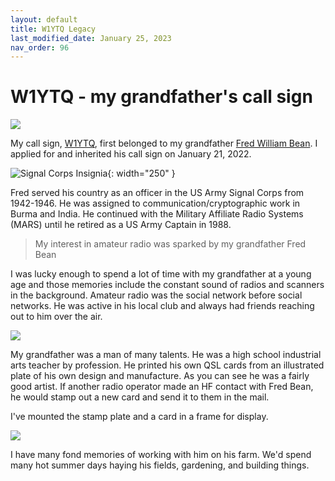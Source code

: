 ```yaml
---
layout: default
title: W1YTQ Legacy
last_modified_date: January 25, 2023 
nav_order: 96
---
```


# W1YTQ - my grandfather's call sign 

![](fred_bean_military.png)

My call sign, [W1YTQ](https://www.qrz.com/db/W1YTQ), first belonged to my grandfather [Fred William Bean](https://obituaries.bangordailynews.com/obituary/fred-bean-803788851). I applied
for and inherited his call sign on January 21, 2022.

![](Insignia_signal.svg.png "Signal Corps Insignia"){: width="250" }

Fred served his country as an officer in the US Army Signal Corps from 1942-1946. He was assigned to communication/cryptographic work in Burma and India. He continued with the Military Affiliate Radio Systems (MARS) until he retired as a US Army Captain in 1988.

> My interest in amateur radio was sparked by my grandfather Fred Bean

I was lucky enough to spend a lot of time with my grandfather at a young age and those memories include the 
constant sound of radios and scanners in the background. Amateur radio was the social network before social networks. He was active in his local club and always had friends reaching out to him
over the air.

![](qsl_card.png)

My grandfather was a man of many talents. He was a high school industrial arts teacher by profession. He printed his own QSL cards from an illustrated plate of his own design and manufacture. As you can see he was a fairly good artist. 
If another radio operator made an HF contact with Fred Bean, he would stamp out a new card and send it to them in the mail. 

I've mounted the stamp plate and a card in a frame for display.


![](grandpa_on_tractor.png)

I have many fond memories of working with him on his farm. We'd spend many hot summer days
haying his fields, gardening, and building things. 

